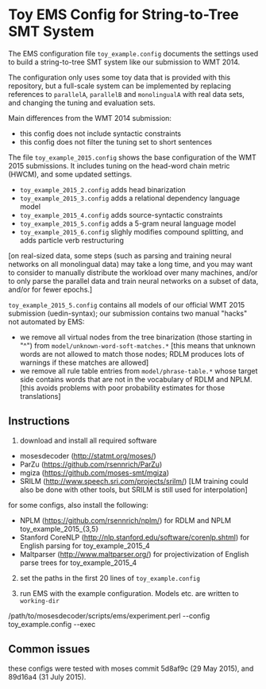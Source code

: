 Toy EMS Config for String-to-Tree SMT System 
============================================

The EMS configuration file `toy_example.config` documents the settings used to 
build a string-to-tree SMT system like our submission to WMT 2014.

The configuration only uses some toy data that is provided with this repository, 
but a full-scale system can be implemented by replacing references to 
`parallelA`, `parallelB` and `monolingualA` with real data sets, and changing 
the tuning and evaluation sets.

Main differences from the WMT 2014 submission:

  - this config does not include syntactic constraints
  - this config does not filter the tuning set to short sentences

The file `toy_example_2015.config` shows the base configuration of the WMT 2015 submissions.
It includes tuning on the head-word chain metric (HWCM), and some updated settings.

  - `toy_example_2015_2.config` adds head binarization
  - `toy_example_2015_3.config` adds a relational dependency language model
  - `toy_example_2015_4.config` adds source-syntactic constraints
  - `toy_example_2015_5.config` adds a 5-gram neural language model
  - `toy_example_2015_6.config` slighly modifies compound splitting, and adds particle verb restructuring

[on real-sized data, some steps (such as parsing and training neural networks on all monolingual data)
may take a long time, and you may want to consider to manually distribute the workload over many machines,
and/or to only parse the parallel data and train neural networks on a subset of data, and/or for fewer epochs.]

`toy_example_2015_5.config` contains all models of our official WMT 2015 submission (uedin-syntax); our submission contains two manual "hacks" not automated by EMS:
  - we remove all virtual nodes from the tree binarization (those starting in "^") from `model/unknown-word-soft-matches.*`
    [this means that unknown words are not allowed to match those nodes; RDLM produces lots of warnings if these matches are allowed]
  - we remove all rule table entries from `model/phrase-table.*` whose target side contains words that are not in the vocabulary of RDLM and NPLM.
    [this avoids problems with poor probability estimates for those translations]



Instructions
------------

1. download and install all required software

  - mosesdecoder (http://statmt.org/moses/)
  - ParZu (https://github.com/rsennrich/ParZu)
  - mgiza (https://github.com/moses-smt/mgiza)
  - SRILM (http://www.speech.sri.com/projects/srilm/) [LM training could also be done with other tools, but SRILM is still used for interpolation]

for some configs, also install the following:
  - NPLM (https://github.com/rsennrich/nplm/) for RDLM and NPLM toy_example_2015_{3,5}
  - Stanford CoreNLP (http://nlp.stanford.edu/software/corenlp.shtml) for English parsing for toy_example_2015_4
  - Maltparser (http://www.maltparser.org/) for projectivization of English parse trees for toy_example_2015_4

2. set the paths in the first 20 lines of `toy_example.config`

3. run EMS with the example configuration. Models etc. are written to `working-dir`

  /path/to/mosesdecoder/scripts/ems/experiment.perl --config toy_example.config --exec


Common issues
-------------

these configs were tested with moses commit 5d8af9c (29 May 2015), and 89d16a4 (31 July 2015).
